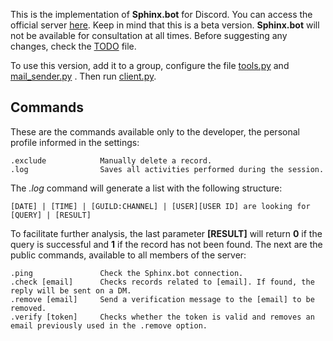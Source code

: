 This is the implementation of **Sphinx.bot** for Discord. You can access the official server [here](https://discord.gg/m2vvU67qCg). Keep in mind that this is a beta version. **Sphinx.bot** will not be available for consultation at all times. Before suggesting any changes, check the [TODO](https://github.com/rf-peixoto/Sphinx.bot/blob/main/Discord/TODO.md) file.

To use this version, add it to a group, configure the file [tools.py](https://github.com/rf-peixoto/Sphinx.bot/blob/main/Discord/tools.py) and [mail_sender.py](https://github.com/rf-peixoto/Sphinx.bot/blob/main/Discord/mail_sender.py) . Then run [client.py](https://github.com/rf-peixoto/Sphinx.bot/blob/main/Discord/client.py).

## Commands

These are the commands available only to the developer, the personal profile informed in the settings:
```
.exclude            Manually delete a record.
.log                Saves all activities performed during the session.
```

The _.log_ command will generate a list with the following structure:

``` [DATE] | [TIME] | [GUILD:CHANNEL] | [USER][USER ID] are looking for [QUERY] | [RESULT] ```

To facilitate further analysis, the last parameter **[RESULT]** will return **0** if the query is successful and **1** if the record has not been found. The next are the public commands, available to all members of the server:
```
.ping               Check the Sphinx.bot connection.
.check [email]      Checks records related to [email]. If found, the reply will be sent on a DM.
.remove [email]     Send a verification message to the [email] to be removed.
.verify [token]     Checks whether the token is valid and removes an email previously used in the .remove option.

```

